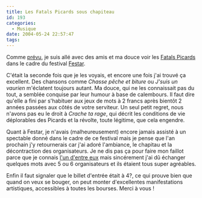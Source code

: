 ```yaml
---
title: Les Fatals Picards sous chapiteau
id: 193
categories:
  - Musique
date: 2004-05-24 22:57:47
tags:
---
```


Comme [prévu](/blog/2004/05/01/170- "Festar"), je suis allé avec des amis et ma douce voir les [Fatals Picards](http://www.fatalspicards.com/ "Les Fatals Picards") dans le cadre du festival [Festar](http://www.festar.org/ "Festar&nbsp;: festival d&#039;expression artistique en milieu rural").

C'était la seconde fois que je les voyais, et encore une fois j'ai trouvé ça excellent. Des chansons comme _Chasse pêche et biture_ ou _J'suis un vaurien_ m'éclatent toujours autant. Ma douce, qui ne les connaissait pas du tout, a semblée conquise par leur humour à base de calembours. Il faut dire qu'elle a fini par s'habituer aux jeux de mots à 2 francs après bientôt 2 années passées aux côtés de votre serviteur. Un seul petit regret, nous n'avons pas eu le droit à _Crache ta rage_, qui décrit les conditions de vie déplorables des Picards et la révolte, toute légitime, que cela engendre.

Quant à Festar, je n'avais (malheureusement) encore jamais assisté à un spectable donné dans le cadre de ce festival mais je pense que l'an prochain j'y retournerais car j'ai adoré l'ambiance, le chapitau et la décontraction des organisateurs. Je ne dis pas ça pour faire mon faillot parce que je connais [l'un d'entre eux](http://www.onpk.net/ "::onpk::") mais sincérement j'ai dû échanger quelques mots avec 5 ou 6 organisateurs et ils étaient tous super agréables.

Enfin il faut signaler que le billet d'entrée était à 4?, ce qui prouve bien que quand on veux se bouger, on peut monter d'excellentes manifestations artistiques, accessibles à toutes les bourses. Merci à vous&nbsp;!